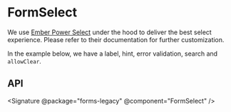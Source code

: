 # FormSelect

We use [Ember Power Select](https://github.com/cibernox/ember-power-select/)
under the hood to deliver the best select experience. Please refer to their
documentation for further customization.

In the example below, we have a label, hint, error validation, search and `allowClear`.

## API

<Signature @package="forms-legacy" @component="FormSelect" />
